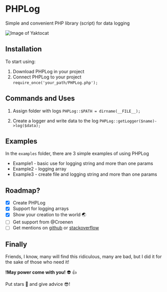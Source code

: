 # PHPLog

Simple and convenient PHP library (script) for data logging

![Image of Yaktocat](https://www.meme-arsenal.com/memes/75e59ea7c63d755894e3b99272e098e9.jpg)

## Installation

To start using:
1. Download PHPLog in your project
2. Connect PHPLog to your project
	```require_once('your_path/PHPLog.php');```

## Commands and Uses

1. Assign folder with logs
```PHPLog::$PATH = dirname(__FILE__);```

2. Create a logger and write data to the log
```PHPLog::getLogger($name)->log($data);```

## Examples

In the `examples` folder, there are 3 simple examples of using PHPLog

* Example1 - basic use for logging string and more than one params
* Example2 - logging array
* Example3 - create file and logging string and more than one params

## Roadmap?

- [x] Create PHPLog
- [x] Support for logging arrays
- [x] Show your creation to the world :earth_asia:
- [ ] Get support from @Croenen
- [ ] Get mentions on [github](https://github.com/) or [stackoverflow](https://stackoverflow.com/)

## Finally

Friends, I know, many will find this ridiculous, many are bad, but I did it for the sake of those who need it!

**!May power come with you!** :alien: :+1:

Put stars :star2: and give advice :sunglasses:!

